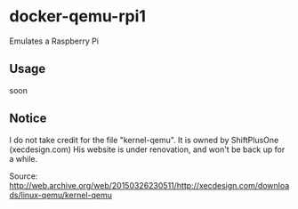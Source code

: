 # docker-qemu-rpi1
Emulates a Raspberry Pi

## Usage
soon

## Notice
I do not take credit for the file "kernel-qemu".
It is owned by ShiftPlusOne (xecdesign.com)
His website is under renovation, and won't be back up for a while.

Source: http://web.archive.org/web/20150326230511/http://xecdesign.com/downloads/linux-qemu/kernel-qemu
